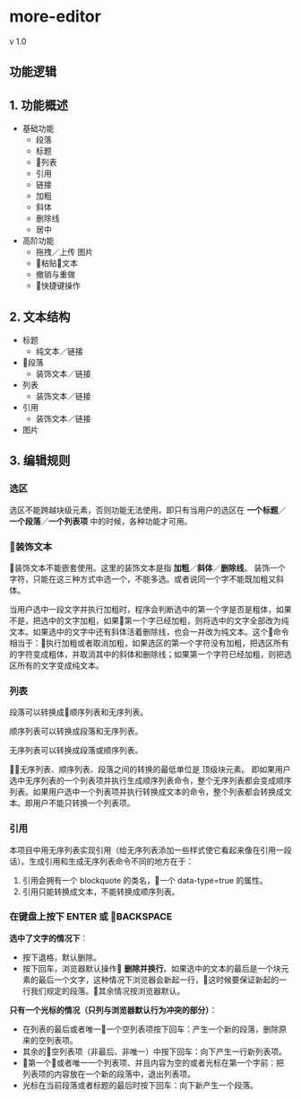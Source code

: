 # more-editor
 v 1.0

## 功能逻辑

## 1. 功能概述

- 基础功能
  - 段落
  - 标题
  - 列表
  - 引用
  - 链接
  - 加粗
  - 斜体
  - 删除线
  - 居中
- 高阶功能
  - 拖拽／上传 图片
  - 粘贴文本
  - 撤销与重做
  - 快捷键操作


## 2. 文本结构

  - 标题
    - 纯文本／链接
  - 段落
    - 装饰文本／链接
  - 列表
    - 装饰文本／链接
  - 引用
    - 装饰文本／链接
  - 图片

## 3. 编辑规则

### 选区

选区不能跨越块级元素，否则功能无法使用。即只有当用户的选区在 **一个标题**／**一个段落**／**一个列表项** 中的时候，各种功能才可用。

### 装饰文本

装饰文本不能嵌套使用。这里的装饰文本是指 **加粗**／**斜体**／**删除线**。 装饰一个字符，只能在这三种方式中选一个，不能多选。或者说同一个字不能既加粗又斜体。

当用户选中一段文字并执行加粗时，程序会判断选中的第一个字是否是粗体，如果不是，把选中的文字加粗，如果第一个字已经加粗，则将选中的文字全部改为纯文本。如果选中的文字中还有斜体活着删除线，也会一并改为纯文本。这个命令相当于：执行加粗或者取消加粗，如果选区的第一个字符没有加粗，把选区所有的字符变成粗体，并取消其中的斜体和删除线；如果第一个字符已经加粗，则把选区所有的文字变成纯文本。

### 列表

段落可以转换成顺序列表和无序列表。

顺序列表可以转换成段落和无序列表。

无序列表可以转换成段落或顺序列表。

无序列表、顺序列表、段落之间的转换的最低单位是 顶级块元素。 即如果用户选中无序列表的一个列表项并执行生成顺序列表命令，整个无序列表都会变成顺序列表。如果用户选中一个列表项并执行转换成文本的命令，整个列表都会转换成文本。即用户不能只转换一个列表项。

### 引用

本项目中用无序列表实现引用（给无序列表添加一些样式使它看起来像在引用一段话）。生成引用和生成无序列表命令不同的地方在于：
1. 引用会拥有一个 blockquote 的类名，一个 data-type=true 的属性。
2. 引用只能转换成文本，不能转换成顺序列表。

### 在键盘上按下 ENTER 或 BACKSPACE

**选中了文字的情况下**：

- 按下退格，默认删除。
- 按下回车，浏览器默认操作 **删除并换行**。如果选中的文本的最后是一个块元素的最后一个文字，这种情况下浏览器会新起一行，这时候要保证新起的一行我们规定的段落。其余情况按浏览器默认。

**只有一个光标的情况（只列与浏览器默认行为冲突的部分）**：

- 在列表的最后或者唯一一个空列表项按下回车：产生一个新的段落，删除原来的空列表项。
- 其余的空列表项（非最后、非唯一）中按下回车：向下产生一行新列表项。
- 第一个或者唯一一个列表项、并且内容为空的或者光标在第一个字前：把列表项的内容放在一个新的段落中，退出列表项。
- 光标在当前段落或者标题的最后时按下回车：向下新产生一个段落。




